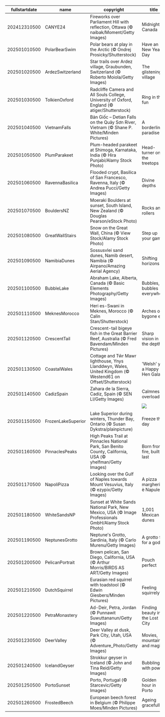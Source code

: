 |fullstartdate|name|copyright|title|image|
|--|--|--|--|--|
202412310500|CANYE24|Fireworks over Parliament Hill with reflection, Ottawa (© naibak/Moment/Getty Images)|Midnight in Canada|![](/en-CA/2025/01/202412310500CANYE24.jpg)|
202501010500|PolarBearSwim|Polar bears at play in the Arctic (© Ondrej Prosicky/Shutterstock)|Have an ice New Year's Day|![](/en-CA/2025/01/202501010500PolarBearSwim.jpg)|
202501020500|ArdezSwitzerland|Star trails over Ardez village, Graubunden, Switzerland (© Roberto Moiola/Getty Images)|The glistening village|![](/en-CA/2025/01/202501020500ArdezSwitzerland.jpg)|
202501030500|TolkienOxford|Radcliffe Camera and All Souls College, University of Oxford, England (© atiger/Shutterstock)|Ring in the fun|![](/en-CA/2025/01/202501030500TolkienOxford.jpg)|
202501040500|VietnamFalls|Bản Giốc – Detian Falls on the Quây Sơn River, Vietnam (© Shane P. White/Minden Pictures)|A borderline paradise|![](/en-CA/2025/01/202501040500VietnamFalls.jpg)|
202501050500|PlumParakeet|Plum-headed parakeet at Shimoga, Karnataka, India (© Hira Punjabi/Alamy Stock Photo)|Head-turner on the treetops|![](/en-CA/2025/01/202501050500PlumParakeet.jpg)|
202501060500|RavennaBasilica|Flooded crypt, Basilica of San Francesco, Ravenna, Italy (© Andrea Pucci/Getty Images)|Divine depths|![](/en-CA/2025/01/202501060500RavennaBasilica.jpg)|
202501070500|BouldersNZ|Moeraki Boulders at sunset, South Island, New Zealand (© Douglas Pearson/eStock Photo)|Rocks and rollers|![](/en-CA/2025/01/202501070500BouldersNZ.jpg)|
202501080500|GreatWallStairs|Snow on the Great Wall, China (© View Stock/Alamy Stock Photo)|Step up your game|![](/en-CA/2025/01/202501080500GreatWallStairs.jpg)|
202501090500|NamibiaDunes|Sossusvlei sand dunes, Namib desert, Namibia (© Airpano/Amazing Aerial Agency)|Shifting horizons|![](/en-CA/2025/01/202501090500NamibiaDunes.jpg)|
202501100500|BubbleLake|Abraham Lake, Alberta, Canada (© Basic Elements Photography/Getty Images)|Bubbles, bubbles everywhere|![](/en-CA/2025/01/202501100500BubbleLake.jpg)|
202501110500|MeknesMorocco|Heri es-Swani in Meknes, Morocco (© Calin Stan/Shutterstock)|Arches of a bygone era|![](/en-CA/2025/01/202501110500MeknesMorocco.jpg)|
202501120500|CrescentTail|Crescent-tail bigeye fish in the Great Barrier Reef, Australia (© Fred Bavendam/Minden Pictures)|Sharp vision in the depths|![](/en-CA/2025/01/202501120500CrescentTail.jpg)|
202501130500|CoastalWales|Cottage and Tŵr Mawr lighthouse, Ynys Llanddwyn, Wales, United Kingdom (© Westend61 on Offset/Shutterstock)|'Welsh' you a Happy Hen Galan!|![](/en-CA/2025/01/202501130500CoastalWales.jpg)|
202501140500|CadizSpain|Zahara de la Sierra, Cadiz, Spain (© SEN LI/Getty Images)|Calmness overload|![](/en-CA/2025/01/202501140500CadizSpain.jpg)|
||||![](/en-CA/2025/01/.jpg)|
202501150500|FrozenLakeSuperior|Lake Superior during winters, Thunder Bay, Ontario (© Susan Dykstra/plainpicture)|Freeze the day|![](/en-CA/2025/01/202501150500FrozenLakeSuperior.jpg)|
202501160500|PinnaclesPeaks|High Peaks Trail at Pinnacles National Park, San Benito County, California, USA (© yhelfman/Getty Images)|Born from fire, built to last|![](/en-CA/2025/01/202501160500PinnaclesPeaks.jpg)|
202501170500|NapoliPizza|Looking over the Gulf of Naples towards Mount Vesuvius, Italy (© ezypix/Getty Images)|A pizza margherita è Napule|![](/en-CA/2025/01/202501170500NapoliPizza.jpg)|
202501180500|WhiteSandsNP|Sunset at White Sands National Park, New Mexico, USA (© Image Professionals GmbH/Alamy Stock Photo)|1,001 Mexican dunes|![](/en-CA/2025/01/202501180500WhiteSandsNP.jpg)|
202501190500|NeptunesGrotto|Neptune's Grotto, Sardinia, Italy (© Carlo Murenu/Getty Images)|A grotto fit for a god|![](/en-CA/2025/01/202501190500NeptunesGrotto.jpg)|
202501200500|PelicanPortrait|Brown pelican, San Diego, California, USA (© Arthur Morris/BIRDS AS ART/Getty Images)|Pouch perfect|![](/en-CA/2025/01/202501200500PelicanPortrait.jpg)|
202501210500|DutchSquirrel|Eurasian red squirrel with toadstool (© Edwin Giesbers/Minden Pictures)|Feeling squirrely?|![](/en-CA/2025/01/202501210500DutchSquirrel.jpg)|
202501220500|PetraMonastery|Ad-Deir, Petra, Jordan (© Punnawit Suwuttananun/Getty Images)|Finding beauty in the Lost City|![](/en-CA/2025/01/202501220500PetraMonastery.jpg)|
202501230500|DeerValley|Deer Valley at dusk, Park City, Utah, USA (© Adventure_Photo/Getty Images)|Movies, mountains and magic|![](/en-CA/2025/01/202501230500DeerValley.jpg)|
202501240500|IcelandGeyser|Strokkur geyser in Iceland (© John and Tina Reid/Getty Images)|Bubbling with power|![](/en-CA/2025/01/202501240500IcelandGeyser.jpg)|
202501250500|PortoSunset|Porto, Portugal (© Starcevic/Getty Images)|Golden hour in Porto|![](/en-CA/2025/01/202501250500PortoSunset.jpg)|
202501260500|FrostedBeech|European beech forest in Belgium (© Philippe Moes/Minden Pictures)|Ageing gracefully|![](/en-CA/2025/01/202501260500FrostedBeech.jpg)|
